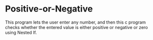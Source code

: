 # Positive-or-Negative
This program lets the user enter any number, and then this c program checks whether the entered value is either positive or negative or zero using Nested If.
